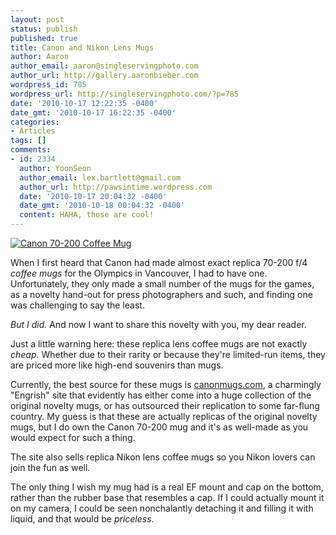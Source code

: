 ```yaml
---
layout: post
status: publish
published: true
title: Canon and Nikon Lens Mugs
author: Aaron
author_email: aaron@singleservingphoto.com
author_url: http://gallery.aaronbieber.com
wordpress_id: 785
wordpress_url: http://singleservingphoto.com/?p=785
date: '2010-10-17 12:22:35 -0400'
date_gmt: '2010-10-17 16:22:35 -0400'
categories:
- Articles
tags: []
comments:
- id: 2334
  author: YoonSeon
  author_email: lex.bartlett@gmail.com
  author_url: http://pawsintime.wordpress.com
  date: '2010-10-17 20:04:32 -0400'
  date_gmt: '2010-10-18 00:04:32 -0400'
  content: HAHA, those are cool!
---
```

[![](http://singleservingphoto.com/wp-content/uploads/2010/10/Pre_Order_1_X_Ca_4b9a382b666ea-263x300.jpg "Canon 70-200 Coffee Mug")](http://www.canonmugs.com)

When I first heard that Canon had made almost exact replica 70-200 f/4
_coffee mugs_ for the Olympics in Vancouver, I had to have one.
Unfortunately, they only made a small number of the mugs for the games,
as a novelty hand-out for press photographers and such, and finding one
was challenging to say the least.

*But I did.* And now I want to share this novelty with you, my dear
reader.

Just a little warning here: these replica lens coffee mugs are not
exactly _cheap_. Whether due to their rarity or because they're
limited-run items, they are priced more like high-end souvenirs than
mugs.

Currently, the best source for these mugs is
[canonmugs.com](http://www.canonmugs.com), a charmingly "Engrish" site
that evidently has either come into a huge collection of the original
novelty mugs, or has outsourced their replication to some far-flung
country. My guess is that these are actually replicas of the original
novelty mugs, but I do own the Canon 70-200 mug and it's as well-made as
you would expect for such a thing.

The site also sells replica Nikon lens coffee mugs so you Nikon lovers
can join the fun as well.

The only thing I wish my mug had is a real EF mount and cap on the
bottom, rather than the rubber base that resembles a cap. If I could
actually mount it on my camera, I could be seen nonchalantly detaching
it and filling it with liquid, and that would be _priceless_.
